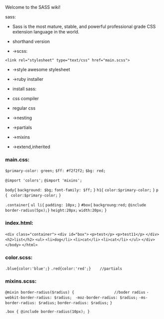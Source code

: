 Welcome to the SASS wiki!


sass:

* Sass is the most mature, stable, and powerful professional grade CSS extension language in the world.

* shorthand version


* ->scss:


`<link rel="stylesheet" type="text/css" href="main.scss">`

* ->style awesome stylesheet

* ->ruby installer

* install sass:
* css compiler
* regular css


* ->nesting
* ->partials
* ->mixins
* ->extend,inherited

### main.css:

`$primary-color: green;`
`$ff: #f2f2f2;`
`$bg: red;`

`@import 'colors';`
`@import 'mixins';`

`body{`
`background: $bg;`
`font-family: $ff;`
`}`
`h1{`
`color:$primary-color;`
`}`
`p`
`{ `
`color:$primary-color;`
`}`

`.container{`
`ul li{`
 `padding: 10px;`
`}`
`#box{`
`backgroung:red;`
`@include border-radius(5px);}`
`height:20px;`
`width:20px;`
`}`


### index.html:

`<div class="container">`
`<div id="box">`
`<p>test</p>`
`<p>test11</p>`
`</div>`
`<h2>list</h2>`
`<ul>`
`<li>dog</li>`
`<li>cat</li>`
`<li>cat</li>`
`</ul>`
`</div>`
`</body>`
`</html>`


### color.scss:

`.blue{color:'blue';}`
`.red{color:'red';}    //partials`


### mixins.scss:

`@mixin border-radius($radius) {                  //boder radius`
  `-webkit-border-radius: $radius; `
     `-moz-border-radius: $radius;`
      `-ms-border-radius: $radius;`
          `border-radius: $radius;`
`}`

`.box { @include border-radius(10px); }`




